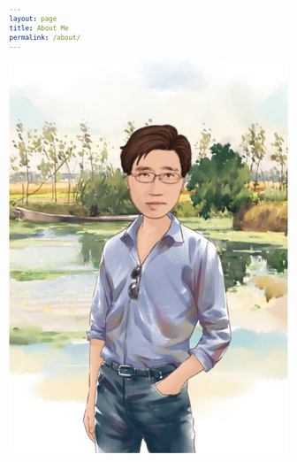 ```yaml
---
layout: page
title: About Me
permalink: /about/
---
```


![](images/MomentCamSys_20201227133304_00511003904260.jpg)
